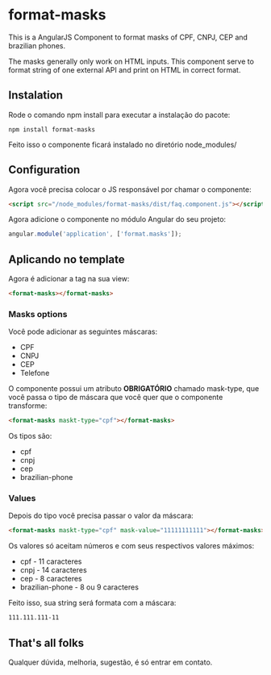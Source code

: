 # format-masks
This is a AngularJS Component to format masks of CPF, CNPJ, CEP and brazilian phones.

The masks generally only work on HTML inputs. This component serve to format string of one external API and print on HTML in correct format.

## Instalation

Rode o comando npm install para executar a instalação do pacote:

```
npm install format-masks
```

Feito isso o componente ficará instalado no diretório node_modules/

## Configuration

Agora você precisa colocar o JS responsável por chamar o componente:

```html
<script src="/node_modules/format-masks/dist/faq.component.js"></script>
```

Agora adicione o componente no módulo Angular do seu projeto:

```javascript
angular.module('application', ['format.masks']);
```

## Aplicando no template

Agora é adicionar a tag na sua view:

```html
<format-masks></format-masks>
```

### Masks options

Você pode adicionar as seguintes máscaras:

* CPF
* CNPJ
* CEP
* Telefone

O componente possui um atributo **OBRIGATÓRIO** chamado mask-type, que você passa o tipo de máscara que você quer que o componente transforme:

```html
<format-masks maskt-type="cpf"></format-masks>
```

Os tipos são:

* cpf
* cnpj
* cep
* brazilian-phone

### Values

Depois do tipo você precisa passar o valor da máscara:

```html
<format-masks maskt-type="cpf" mask-value="11111111111"></format-masks>
```

Os valores só aceitam números e com seus respectivos valores máximos:

* cpf - 11 caracteres
* cnpj - 14 caracteres
* cep - 8 caracteres
* brazilian-phone - 8 ou 9 caracteres

Feito isso, sua string será formata com a máscara:

```html
111.111.111-11
```

## That's all folks

Qualquer dúvida, melhoria, sugestão, é só entrar em contato.
